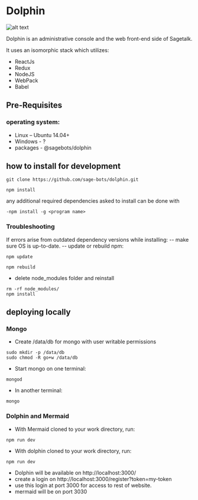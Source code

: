 # Dolphin

![alt text](https://vdk.colornumbers.ru/wa-data/public/shop/products/48/17/11748/images/8080/8080.900.jpg "Dolphin")

Dolphin is an administrative console and the web front-end side of Sagetalk.

It uses an isomorphic stack which utilizes:
- ReactJs
- Redux
- NodeJS
- WebPack
- Babel

## Pre-Requisites
### operating system:
- Linux – Ubuntu 14.04+
- Windows - ? 
- packages - @sagebots/dolphin

## how to install for development
```shell
git clone https://github.com/sage-bots/dolphin.git
```
```shell
npm install
```

any additional required dependencies asked to install can be done with 

```shell
-npm install -g <program name>
```

### Troubleshooting 
If errors arise from outdated dependency versions while installing:
-- make sure OS is up-to-date.
-- update or rebuild npm:
```shell
npm update
```
```shell
npm rebuild
```
- delete node_modules folder and reinstall
```shell
rm -rf node_modules/
npm install
```

## deploying locally
### Mongo
- Create /data/db for mongo with user writable permissions
```shell
sudo mkdir -p /data/db
sudo chmod -R go+w /data/db
```
- Start mongo on one terminal:
```shell
mongod
```
- In another terminal:
```shell
mongo
```
### Dolphin and Mermaid
- With Mermaid cloned to your work directory, run:
```shell
npm run dev
```
- With dolphin cloned to your work directory, run:
```shell
npm run dev
```
-  Dolphin will be available on http://localhost:3000/
- create a login on http://localhost:3000/register?token=my-token
- use this login at port 3000 for access to rest of website. 
- mermaid will be on port 3030



